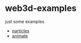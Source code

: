 # web3d-examples
just some examples

* [particles](https://yorkchan94.github.io/web3d-examples/dist/particles)
* [animate](https://yorkchan94.github.io/web3d-examples/dist/animate/)
